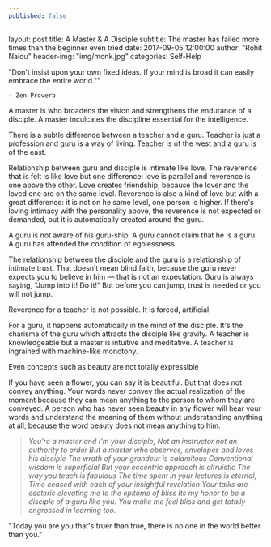 ```yaml
---
published: false
---
```

layout:     post
title:      A Master & A Disciple
subtitle:   The master has failed more times than the beginner even tried
date:       2017-09-05 12:00:00
author:     "Rohit Naidu"
header-img: "img/monk.jpg"
categories: Self-Help


"Don't insist upon your own fixed ideas. If your mind is broad it can easily embrace the entire world.""

	- Zen Proverb	

A master is who broadens the vision and strengthens the endurance of a disciple. A master inculcates the discipline essential for the intelligence.

There is a subtle difference between a teacher and a guru. Teacher is just a profession and guru is a way of living. Teacher is of the west and a guru is of the east. 

Relationship between guru and disciple is intimate like love. The reverence that is felt is like love but one difference: love is parallel and reverence is one above the other. Love creates friendship, because the lover and the loved one are on the same level. Reverence is also a kind of love but with a great difference: it is not on he same level, one person is higher. If there's loving intimacy with the personality above, the reverence is not expected or demanded, but it is automatically created around the guru.

A guru is not aware of his guru-ship. A guru cannot claim that he is a guru. A guru has attended the condition of egolessness. 

The relationship between the disciple and the guru is a relationship of intimate trust. That doesn’t mean blind faith, because the guru never expects you to believe in him — that is not an expectation.  Guru is always saying, “Jump into it! Do it!” But before you can jump, trust is needed or you will not jump. 

Reverence for a teacher is not possible. It is forced, artificial.

For a guru, it happens automatically in the mind of the disciple. It's the charisma of the guru which attracts the disciple like gravity. A teacher is knowledgeable but a master is intuitive and meditative. A teacher is ingrained with machine-like monotony. 

Even concepts such as beauty are not totally expressible 

If you have seen a flower, you can say it is beautiful. But that does not convey anything. Your words never convey the actual realization of the moment because they can mean anything to the person to whom they are conveyed. A person who has never seen beauty in any flower will hear your words and understand the meaning of them without understanding anything at all, because the word beauty does not mean anything to him.

> _You're a master and I'm your disciple,
Not an instructor not an authority to order
But a master who observes, envelopes and loves his disciple
The wrath of your grandeur is calamitous
Conventional wisdom is superficial
But your eccentric approach is altruistic 
The way you teach is fabulous 
The time spent in your lectures is eternal,
Time ceased with each of your insightful revelation
Your talks are esoteric elevating me to the epitome of bliss
Its my honor to be a disciple of a guru like you. 
You make me feel bliss and get totally engrossed in learning too._

"Today you are you that's truer than true, there is no one in the world better than you."


